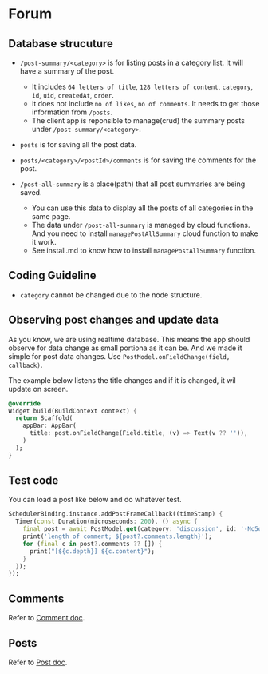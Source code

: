 # Forum

## Database strucuture

- `/post-summary/<category>` is for listing posts in a category list. It will have a summary of the post.
    - It includes `64 letters of title`, `128 letters of content`, `category`, `id`, `uid`, `createdAt`, `order`.
    - it does not include `no of likes`, `no of comments`. It needs to get those information from `/posts`.
    - The client app is reponsible to manage(crud) the summary posts under `/post-summary/<category>`.
- `posts` is for saving all the post data.
- `posts/<category>/<postId>/comments` is for saving the comments for the post.

- `/post-all-summary` is a place(path) that all post summaries are being saved.
    - You can use this data to display all the posts of all categories in the same page.
    - The data under `/post-all-summary` is managed by cloud functions. And you need to install `managePostAllSummary` cloud function to make it work.
    - See install.md to know how to install `managePostAllSummary` function.

## Coding Guideline

- `category` cannot be changed due to the node structure.

## Observing post changes and update data

As you know, we are using realtime database. This means the app should observe for data change as small portiona as it can be. And we made it simple for post data changes. Use `PostModel.onFieldChange(field, callback)`.

The example below listens the title changes and if it is changed, it wil update on screen.

```dart
@override
Widget build(BuildContext context) {
  return Scaffold(
    appBar: AppBar(
      title: post.onFieldChange(Field.title, (v) => Text(v ?? '')),
    )
  );
}
```

## Test code

You can load a post like below and do whatever test.

```dart
SchedulerBinding.instance.addPostFrameCallback((timeStamp) {
  Timer(const Duration(microseconds: 200), () async {
    final post = await PostModel.get(category: 'discussion', id: '-No5q8HHMw7ZDZSjR-Qu');
    print('length of comment; ${post?.comments.length}');
    for (final c in post?.comments ?? []) {
      print("[${c.depth}] ${c.content}");
    }
  });
});
```

## Comments

Refer to [Comment doc](comments.md).

## Posts

Refer to [Post doc](post.md).
